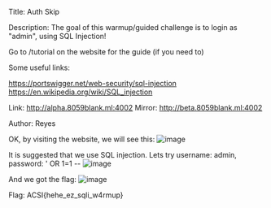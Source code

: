 Title: Auth Skip

Description:
The goal of this warmup/guided challenge is to login as "admin", using SQL Injection!

Go to /tutorial on the website for the guide (if you need to)

Some useful links:

https://portswigger.net/web-security/sql-injection
https://en.wikipedia.org/wiki/SQL_injection

Link: http://alpha.8059blank.ml:4002
Mirror: http://beta.8059blank.ml:4002

Author: Reyes

OK, by visiting the website, we will see this:
![image](https://user-images.githubusercontent.com/63996033/197443120-96229493-9aa3-4c58-ba50-5fecce13585e.png)

It is suggested that we use SQL injection.
Lets try username: admin, password: ' OR 1=1 --
![image](https://user-images.githubusercontent.com/63996033/197443277-c6277559-3191-40d1-888e-cc427e947c22.png)

And we got the flag:
![image](https://user-images.githubusercontent.com/63996033/197443307-385588ec-eb66-4a80-bd29-194a316d6bfc.png)

Flag: ACSI{hehe_ez_sqli_w4rmup}
